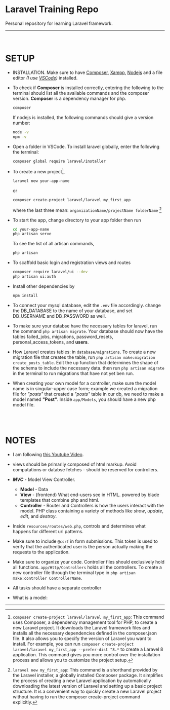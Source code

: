 # **Laravel Training Repo**
Personal repository for learning Laravel framework.

---

<br>

# SETUP
+ INSTALLATION. Make sure to have [Composer](https://getcomposer.org/download/), [Xampp](https://www.apachefriends.org/), [Nodejs](https://nodejs.org/en) and a file editor *(I use [VSCode](https://code.visualstudio.com/download))* installed.

+ To check if **Composer** is installed correctly, entering the following to the terminal should list all the available commands and the composer version. **Composer** is a dependency manager for php.
    ```bash
    composer
    ```
    If nodejs is installed, the following commands should give a version number:
    ```bash
    node -v
    npm -v
    ```

+ Open a folder in VSCode. To install laravel globally, enter the following the terminal: <br>
    ```bash
    composer global require laravel/installer
    ```
+ To create a new project[^1], 
    ```bash
    laravel new your-app-name
    ```
     or
    ```
    composer create-project laravel/laravel my_first_app
    ```
    where the last three mean: `organizationName/projectName folderName` [^2]
    
+ To start the app, change directory to your app folder then run
    ```bash
    cd your-app-name
    php artisan serve
    ```
    To see the list of all artisan commands,
    ```bash
    php artisan
    ```
+ To scaffold basic login and registration views and routes
    ```bash
    composer require laravel/ui --dev
    php artisan ui:auth
    ```

+ Install other dependencies by
    ```bash
    npm install
    ```
+ To connect your mysql database, edit the `.env` file accordingly. change the DB_DATABASE to the name of your database, and set DB_USERNAME and DB_PASSWORD as well.

+ To make sure your databse have the necessary tables for laravel, run the command `php artisan migrate`. Your database should now have the tables failed_jobs, migrations, password_resets, personal_access_tokens, and **users**.

+ How Laravel creates tables: in `database/migrations`. To create a new migration file that creates the table, run `php artisan make:migration create_posts_table`. Edit the up function that determines the shape of the schema to include the necessary data. then run `php artisan migrate` in the terminal to run migrations that have not yet ben run.

+ When creating your own model for a controller, make sure the model name is in singular-upper case form; example we created a migration file for *"posts"* that created a *"posts"* table in our db, we need to make a model named **"Post"**. Inside `app/Models`, you should have a new php model file.


<br><br>

# NOTES

+ I am following [this Youtube Video](https://www.youtube.com/watch?v=cDEVWbz2PpQ&t=631s).

+ views should be primarily composed of html markup. Avoid computations or databse fetches - should be reserved for controllers.

+ ***MVC*** - Model View Controller.
    - **Model** -  Data 
    - **View** - (frontend) What end-users see in HTML. powered by blade templates that combine php and html.
    - **Controller** -  Router and Controllers is how the users interact with the model. PHP class containing a variety of methods like *show*, *update*, *edit*, and *destroy*. 

+ Inside `resources/routes/web.php`, controls and determines what happens for different url patterns.

+ Make sure to include `@csrf` in form submissions. This token is used to verify that the authenticated user is the person actually making the requests to the application.

+ Make sure to organize your code. Controller files should exclusively hold all functions. `app/Http/Controllers` holds all the controllers. To create a new controller file through the terminal type in `php artisan make:controller ControllerName`.

+ All tasks should have a separate controller

+ What is a model: 






---------

[^1]: `composer create-project laravel/laravel my_first_app`: This command uses Composer, a dependency management tool for PHP, to create a new Laravel project. It downloads the Laravel framework files and installs all the necessary dependencies defined in the composer.json file. It also allows you to specify the version of Laravel you want to install. For example, you can run `composer create-project laravel/laravel my_first_app --prefer-dist "8.*` to create a Laravel 8 application. This command gives you more control over the installation process and allows you to customize the project setup. 

[^2]: `laravel new my_first_app`: This command is a shorthand provided by the Laravel installer, a globally installed Composer package. It simplifies the process of creating a new Laravel application by automatically downloading the latest version of Laravel and setting up a basic project structure. It is a convenient way to quickly create a new Laravel project without having to run the composer create-project command explicitly.